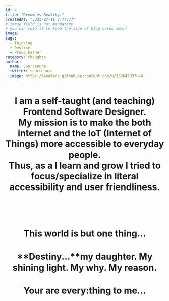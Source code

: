 ```yaml
---
id: 4
title: "Dream vs Reality."
createdAt: "3333-07-11 7:77:77"
# image field is not mandatory
# you can skip it to keep the size of blog cards small
image:
tags:
  - Thinking
  - Destiny
  - Proud Father
category: thoughts
author:
  name: SourceAura
  twitter: sourceaura
  image: https://avatars.githubusercontent.com/u/13864703?v=4
---
```


<!--more-->
<h1 align="center">
I am a self-taught (and teaching) Frontend Software Designer. 
<br>
My mission is to make the both internet and the IoT (Internet of Things) more accessible to everyday people. 
<br>
Thus, as a I learn and grow I tried to focus/specialize in literal accessibility and user friendliness. 

<h1>
<br>
<h1 align="center">
This world is but one thing...
<br>
<h1/>
<h1 align="center">
**Destiny...**my daughter. My shining light. My why. My reason. 
<h1>
<h1 align="center">
Your are every:thing to me...
<h1>
